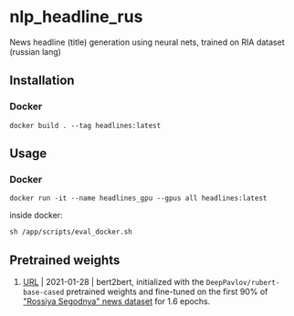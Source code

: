 # nlp_headline_rus
News headline (title) generation using neural nets, trained on RIA dataset (russian lang)

## Installation

### Docker

```shell
docker build . --tag headlines:latest
```

## Usage

### Docker

```shell
docker run -it --name headlines_gpu --gpus all headlines:latest
```

inside docker:
```shell
sh /app/scripts/eval_docker.sh
```

## Pretrained weights

1. [URL](https://huggingface.co/dmitry-vorobiev/rubert_ria_headlines/tree/e0a2e3bf4a4c9069bb6cdf48ef7cc7f3301de4c6) | 
   2021-01-28 | bert2bert, initialized with the `DeepPavlov/rubert-base-cased` pretrained weights and 
   fine-tuned on the first 90% of ["Rossiya Segodnya" news dataset](https://github.com/RossiyaSegodnya/ria_news_dataset) for 1.6 epochs.
